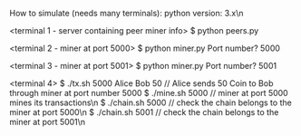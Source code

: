 How to simulate (needs many terminals):
python version: 3.x\n

<terminal 1 - server containing peer miner info>
$ python peers.py

<terminal 2 - miner at port 5000>
$ python miner.py
Port number? 5000

<terminal 3 - miner at port 5001>
$ python miner.py
Port number? 5001

<terminal 4>
$ ./tx.sh 5000 Alice Bob 50  // Alice sends 50 Coin to Bob through miner at port number 5000
$ ./mine.sh 5000  // miner at port 5000 mines its transactions\n
$ ./chain.sh 5000  // check the chain belongs to the miner at port 5000\n
$ ./chain.sh 5001  // check the chain belongs to the miner at port 5001\n
